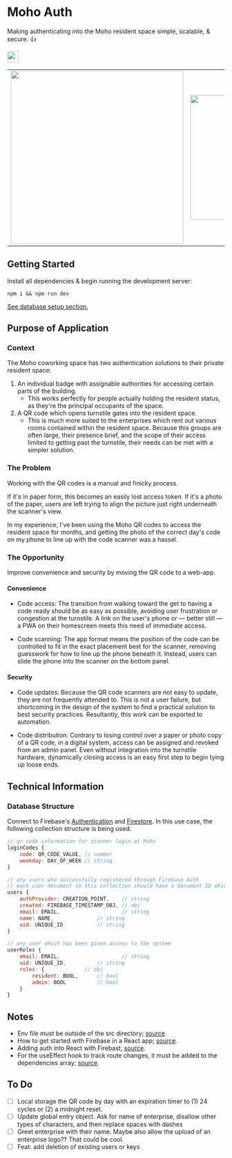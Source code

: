 # Moho Auth

Making authenticating into the Moho resident space simple, scalable, & secure. 👍

<img height="26" src="https://img.shields.io/github/deployments/jamesmitofsky/moho-authentification/production"/>
<table>
	<tr>
	  <td><img width="400" src="https://user-images.githubusercontent.com/12516538/187898620-2e9d7d2f-53d8-4797-9fac-95f300b9b10d.jpg"/></td>
	  <td><img width="288" src="https://user-images.githubusercontent.com/12516538/188322719-6027453f-f563-420f-a457-bbd83c46c7b0.jpg"/></td>
	  <td><img width="400" src="https://user-images.githubusercontent.com/12516538/187898609-4bcfa4e4-8021-4c66-a2eb-75259ccdf6a4.jpg"/></td>      
	</tr>
</table>

## Getting Started

Install all dependencies & begin running the development server:

```
npm i && npm run dev
```

<a href="#database-structure">See database setup section.</a>

## Purpose of Application

### Context

The Moho coworking space has two authentication solutions to their private resident space:

1. An individual badge with assignable authorities for accessing certain parts of the building.
   - This works perfectly for people actually holding the resident status, as they're the principal occupants of the space.
2. A QR code which opens turnstile gates into the resident space.
   - This is much more suited to the enterprises which rent out various rooms contained within the resident space. Because this groups are often large, their presence brief, and the scope of their access limited to getting past the turnstile, their needs can be met with a simpler solution.

### The Problem

Working with the QR codes is a manual and finicky process.

If it's in paper form, this becomes an easily lost access token. If it's a photo of the paper, users are left trying to align the picture just right underneath the scanner's view.

In my experience, I've been using the Moho QR codes to access the resident space for months, and getting the photo of the correct day's code on my phone to line up with the code scanner was a hassel.

### The Opportunity

Improve convenience and security by moving the QR code to a web-app.

#### Convenience

- Code access: The transition from walking toward the get to having a code ready should be as easy as possible, avoiding user frustration or congestion at the turnstile. A link on the user's phone or — better still — a PWA on their homescreen meets this need of immediate access.

- Code scanning: The app format means the position of the code can be controlled to fit in the exact placement best for the scanner, removing guesswork for how to line up the phone beneath it. Instead, users can slide the phone into the scanner on the bottom panel.

#### Security

- Code updates: Because the QR code scanners are not easy to update, they are not frequently attended to. This is not a user failure, but shortcoming in the design of the system to find a practical solution to best security practices. Resultantly, this work can be exported to automation.

- Code distribution: Contrary to losing control over a paper or photo copy of a QR code, in a digital system, access can be assigned and revoked from an admin panel. Even without integration into the turnstile hardware, dynamically closing access is an easy first step to begin tying up loose ends.

## Technical Information

### Database Structure

Connect to Firebase's [Authentication](https://firebase.google.com/docs/auth) and [Firestore](https://firebase.google.com/docs/firestore). In this use case, the following collection structure is being used:

```js
// qr code information for scanner login at Moho
loginCodes {
    code: QR_CODE_VALUE, // number
    weekday: DAY_OF_WEEK // string
}

// any users who successfully registered through Firebase Auth
// each user document in this collection should have a document ID which is identical to the user's UID
users {
	authProvider: CREATION_POINT,	 // string
	created: FIREBASE_TIMESTAMP_OBJ, // obj
	email: EMAIL,                    // string
	name: NAME, 			 // string
	uid: UNIQUE_ID 			 // string
}

// any user which has been given access to the system
userRoles {
	email: EMAIL,                    // string
	uid: UNIQUE_ID, 		 // string
	roles: {			 // obj
	    resident: BOOL,		 // bool
	    admin: BOOL			 // bool
	}
}
```

## Notes

- Env file _must_ be outside of the src directory; [source](https://stackoverflow.com/a/72453980/5395435).
- How to get started with Firebase in a React app; [source](https://blog.logrocket.com/build-crud-application-react-firebase-web-sdk-v9/).
- Adding auth into React with Firebast; [source](https://enlear.academy/how-to-implement-firebase-authentication-with-react-ff6f75746399).
- For the useEffect hook to track route changes, it must be added to the dependencies array; [source](https://stackoverflow.com/a/70700558/5395435).

## To Do

- [ ] Local storage the QR code by day with an expiration timer to (1) 24 cycles or (2) a midnight reset.
- [ ] Update global entry object. Ask for name of enterprise, disallow other types of characters, and then replace spaces with dashes
- [ ] Greet enterprise with their name. Maybe also allow the upload of an enterprise logo?? That could be cool.
- [ ] Feat: add deletion of existing users or keys
